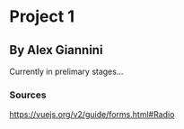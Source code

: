 # Project 1

## By Alex Giannini

Currently in prelimary stages...


### Sources 
https://vuejs.org/v2/guide/forms.html#Radio

